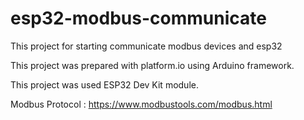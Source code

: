 # esp32-modbus-communicate

This project for starting communicate modbus devices and esp32 

This project was prepared with platform.io using Arduino framework.

This project was used ESP32 Dev Kit module. 

Modbus Protocol : https://www.modbustools.com/modbus.html
